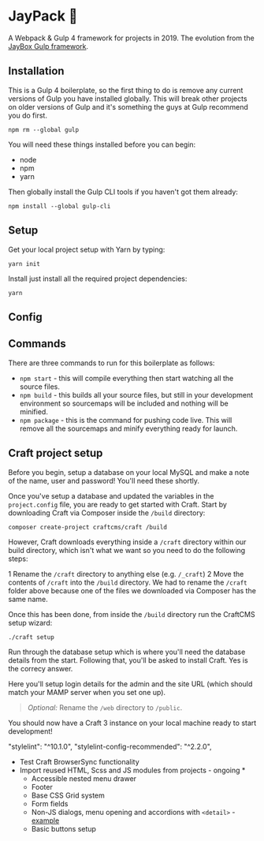 # JayPack 🍾

A Webpack & Gulp 4 framework for projects in 2019. The evolution from the [JayBox Gulp framework](https://github.com/JayBox325/jaybox).


## Installation 

This is a Gulp 4 boilerplate, so the first thing to do is remove any current versions of Gulp you have installed globally. This will break other projects on older versions of Gulp and it's something the guys at Gulp recommend you do first.

```
npm rm --global gulp
```

You will need these things installed before you can begin:

* node
* npm
* yarn

Then globally install the Gulp CLI tools if you haven't got them already:

```
npm install --global gulp-cli
```

## Setup

Get your local project setup with Yarn by typing:

```
yarn init
```

Install just install all the required project dependencies:

```
yarn
```

## Config

## Commands

There are three commands to run for this boilerplate as follows:

* `npm start` - this will compile everything then start watching all the source files.
* `npm build` - this builds all your source files, but still in your development environment so sourcemaps will be included and nothing will be minified.
* `npm package` - this is the command for pushing code live. This will remove all the sourcemaps and minify everything ready for launch.

## Craft project setup

Before you begin, setup a database on your local MySQL and make a note of the name, user and password! You'll need these shortly.

Once you've setup a database and updated the variables in the `project.config` file, you are ready to get started with Craft. Start by downloading Craft via Composer inside the `/build` directory:

```
composer create-project craftcms/craft /build
```

However, Craft downloads everything inside a `/craft` directory within our build directory, which isn't what we want so you need to do the following steps:

1 Rename the `/craft` directory to anything else (e.g. `/_craft`)
2 Move the contents of `/craft` into the `/build` directory. We had to rename the `/craft` folder above because one of the files we downloaded via Composer has the same name.

Once this has been done, from inside the `/build` directory run the CraftCMS setup wizard:

```
./craft setup
```
Run through the database setup which is where you'll need the database details from the start. Following that, you'll be asked to install Craft. Yes is the correcy answer.

Here you'll setup login details for the admin and the site URL (which should match your MAMP server when you set one up).

> *Optional:* Rename the `/web` directory to `/public`.

You should now have a Craft 3 instance on your local machine ready to start development!




"stylelint": "^10.1.0",
"stylelint-config-recommended": "^2.2.0",

* Test Craft BrowserSync functionality
* Import reused HTML, Scss and JS modules from projects - ongoing
    * 
    * Accessible nested menu drawer
    * Footer
    * Base CSS Grid system
    * Form fields
    * Non-JS dialogs, menu opening and accordions with `<detail>` - [example](https://twitter.com/calebporzio/status/1122924167769264130)
    * Basic buttons setup

